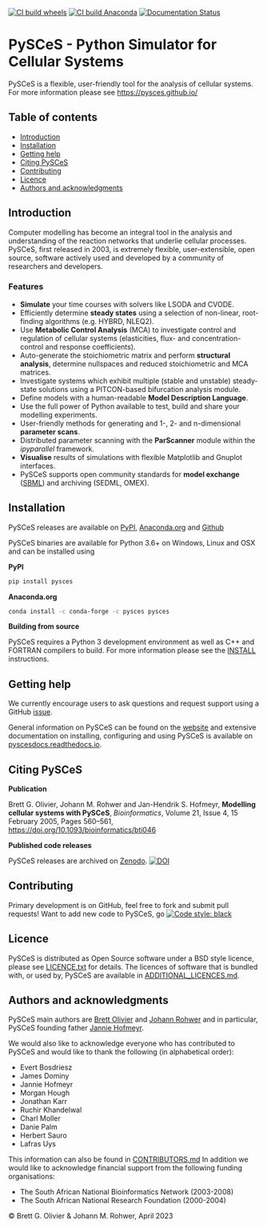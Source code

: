 [![CI build wheels](https://github.com/PySCeS/pysces/actions/workflows/cibuildwheel.yml/badge.svg)](https://github.com/PySCeS/pysces/actions/workflows/cibuildwheel.yml)
[![CI build Anaconda](https://github.com/PySCeS/pysces/actions/workflows/build-conda.yml/badge.svg)](https://github.com/PySCeS/pysces/actions/workflows/build-conda.yml)
[![Documentation Status](https://readthedocs.org/projects/pyscesdocs/badge/?version=latest)](https://pyscesdocs.readthedocs.io/en/latest/?badge=latest)

# PySCeS - Python Simulator for Cellular Systems

PySCeS is a flexible, user-friendly tool for the analysis of cellular systems. For more
information please see https://pysces.github.io/

## Table of contents

* [Introduction](#introduction)
* [Installation](#installation)
* [Getting help](#getting-help)
* [Citing PySCeS](#citing-pysces)
* [Contributing](#contributing)
* [Licence](#licence)
* [Authors and acknowledgments](#authors-and-acknowledgments)

## Introduction

Computer modelling has become an integral tool in the analysis and understanding of the
reaction networks that underlie cellular processes. PySCeS, first released in 2003, is
extremely flexible, user-extensible, open source, software actively used and developed
by a community of researchers and developers.

### Features

* **Simulate** your time courses with solvers like LSODA and CVODE.
* Efficiently determine **steady states** using a selection of non-linear, root-finding
  algorithms (e.g. HYBRD, NLEQ2).
* Use **Metabolic Control Analysis** (MCA) to investigate control and regulation of
  cellular systems (elasticities, flux- and concentration-control and response
  coefficients).
* Auto-generate the stoichiometric matrix and perform **structural analysis**, determine
  nullspaces and reduced stoichiometric and MCA matrices.
* Investigate systems which exhibit multiple (stable and unstable) steady-state
  solutions using a PITCON-based bifurcation analysis module.
* Define models with a human-readable **Model Description Language**.
* Use the full power of Python available to test, build and share your modelling
  experiments.
* User-friendly methods for generating and 1-, 2- and n-dimensional **parameter scans**.
* Distributed parameter scanning with the **ParScanner** module within the *ipyparallel*
  framework.
* **Visualise** results of simulations with flexible Matplotlib and Gnuplot interfaces.
* PySCeS supports open community standards for **model
  exchange** ([SBML](http://sbml.org/)) and archiving (SEDML, OMEX).

## Installation

PySCeS releases are available on [PyPI](https://pypi.org/project/pysces/#files), 
[Anaconda.org](https://anaconda.org/pysces/pysces) and 
[Github](https://github.com/PySCeS/pysces)

PySCeS binaries are available for Python 3.6+ on Windows, Linux and OSX and can be
installed using

**PyPI**

```bash
pip install pysces
```

**Anaconda.org**

```bash
conda install -c conda-forge -c pysces pysces
```

**Building from source**

PySCeS requires a Python 3 development environment as well as C++ and FORTRAN compilers
to build. For more information please see the [INSTALL](./INSTALL.md) instructions.

## Getting help

We currently encourage users to ask questions and request support using a
GitHub [issue](https://github.com/PySCeS/pysces/issues).

General information on PySCeS can be found on the [website](https://pysces.github.io/)
and extensive documentation on installing, configuring and using PySCeS is available
on [pyscesdocs.readthedocs.io](https://pyscesdocs.readthedocs.io/en/latest/).

## Citing PySCeS

**Publication**

Brett G. Olivier, Johann M. Rohwer and Jan-Hendrik S. Hofmeyr, **Modelling cellular
systems with PySCeS**,
*Bioinformatics*, Volume 21, Issue 4, 15 February 2005, Pages
560–561, https://doi.org/10.1093/bioinformatics/bti046

**Published code releases**

PySCeS releases are archived on [Zenodo](http://zenodo.org). 
[![DOI](https://zenodo.org/badge/DOI/10.5281/zenodo.2600905.svg)](https://doi.org/10.5281/zenodo.2600905)

## Contributing

Primary development is on GitHub, feel free to fork and submit pull requests! Want to
add new code to PySCeS, go 
[![Code style: black](https://img.shields.io/badge/code%20style-black-000000.svg)](https://github.com/psf/black)

## Licence

PySCeS is distributed as Open Source software under a BSD style licence, please
see [LICENCE.txt](./LICENCE.txt) for details. The licences of software that is bundled
with, or used by, PySCeS are available
in [ADDITIONAL_LICENCES.md](./ADDITIONAL_LICENCES.md).

## Authors and acknowledgments

PySCeS main authors are [Brett Olivier](https://research.vu.nl/en/persons/bg-olivier)
and [Johann Rohwer](https://github.com/jmrohwer) and in particular, PySCeS founding
father [Jannie Hofmeyr]().

We would also like to acknowledge everyone who has contributed to PySCeS and would like
to thank the following (in alphabetical order):

* Evert Bosdriesz
* James Dominy
* Jannie Hofmeyr
* Morgan Hough
* Jonathan Karr
* Ruchir Khandelwal
* Charl Moller
* Danie Palm
* Herbert Sauro
* Lafras Uys

This information can also be found in [CONTRIBUTORS.md](./CONTRIBUTORS.md)
In addition we would like to acknowledge financial support from the following funding
organisations:

* The South African National Bioinformatics Network (2003-2008)
* The South African National Research Foundation (2000-2004)

© Brett G. Olivier & Johann M. Rohwer, April 2023
